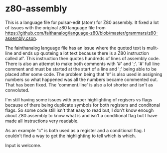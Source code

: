 # z80-assembly
This is a language file for pulsar-edit (atom) for Z80 assembly.  It fixed a lot of issues with the original z80 language file from https://github.com/faithanalog/language-z80/blob/master/grammars/z80-assembly.cson.

The fainthanalog language file has an issue where the quoted text is mulit-line and ends up quoteing a lot text because there is a Z80 instruction called af'. This instruction then quotes hundreds of lines of assembly code.  There is also an attempt to make both comments with '#' and ';'.
'#' full line comment and must be started at the start of a line and ';' being able to be placed after some code.
The problem being that '#' is also used in assigning numbers so what happened was all the numbers became commented out. 
That has been fixed.
The 'comment.line' is also a lot shorter and isn't as convoluted.

I'm still having some issues with proper highlighting of regisers vs flags because of there being duplicate symbols for both registers and conditonal flags.  So some code still isn't that easy to read but, I don't know enough about Z80 assembly to know what is and isn't a conditional flag but I have made all instructions very readable.

As an example "c" is both used as a register and a conditional flag. I couldn't find a way to get the highlighting to tell which is which.

Input is welcome.

